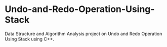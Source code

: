 # Undo-and-Redo-Operation-Using-Stack
Data Structure and Algorithm Analysis project on Undo and Redo Operation Using Stack using C++. 
